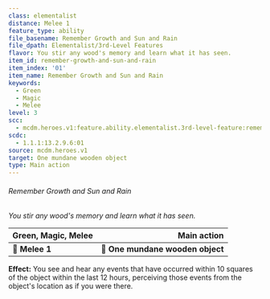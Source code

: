 ```yaml
---
class: elementalist
distance: Melee 1
feature_type: ability
file_basename: Remember Growth and Sun and Rain
file_dpath: Elementalist/3rd-Level Features
flavor: You stir any wood's memory and learn what it has seen.
item_id: remember-growth-and-sun-and-rain
item_index: '01'
item_name: Remember Growth and Sun and Rain
keywords:
  - Green
  - Magic
  - Melee
level: 3
scc:
  - mcdm.heroes.v1:feature.ability.elementalist.3rd-level-feature:remember-growth-and-sun-and-rain
scdc:
  - 1.1.1:13.2.9.6:01
source: mcdm.heroes.v1
target: One mundane wooden object
type: Main action
---
```


###### Remember Growth and Sun and Rain

*You stir any wood's memory and learn what it has seen.*

| **Green, Magic, Melee** |                  **Main action** |
| ----------------------- | -------------------------------: |
| **📏 Melee 1**          | **🎯 One mundane wooden object** |

**Effect:** You see and hear any events that have occurred within 10 squares of the object within the last 12 hours, perceiving those events from the object's location as if you were there.
